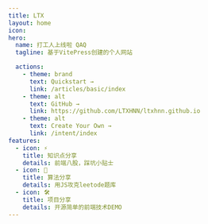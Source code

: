```yaml
---
title: LTX
layout: home
icon:
hero:
  name: 打工人上线啦 QAQ
  tagline: 基于VitePress创建的个人网站

  actions:
    - theme: brand
      text: Quickstart →
      link: /articles/basic/index
    - theme: alt
      text: GitHub →
      link: https://github.com/LTXHNN/ltxhnn.github.io
    - theme: alt
      text: Create Your Own →
      link: /intent/index
features:
  - icon: ⚡️
    title: 知识点分享
    details: 前端八股，踩坑小贴士
  - icon: 🖖
    title: 算法分享
    details: 用JS攻克leetode题库
  - icon: 🛠️
    title: 项目分享
    details: 开源简单的前端技术DEMO
---
```

